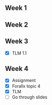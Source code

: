 ## Week 1

## Week 2

## Week 3
- [x] TLM 1.1

## Week 4
- [x] Assignment
- [x] Forallx topic 4
- [x] TLM
- [ ] Go through slides